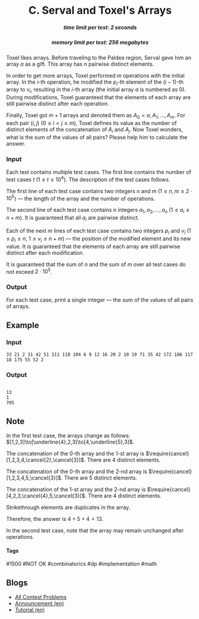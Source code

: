 <h1 style='text-align: center;'> C. Serval and Toxel's Arrays</h1>

<h5 style='text-align: center;'>time limit per test: 2 seconds</h5>
<h5 style='text-align: center;'>memory limit per test: 256 megabytes</h5>

Toxel likes arrays. Before traveling to the Paldea region, Serval gave him an array $a$ as a gift. This array has $n$ pairwise distinct elements.

In order to get more arrays, Toxel performed $m$ operations with the initial array. In the $i$-th operation, he modified the $p_{i}$-th element of the $(i-1)$-th array to $v_{i}$, resulting in the $i$-th array (the initial array $a$ is numbered as $0$). During modifications, Toxel guaranteed that the elements of each array are still pairwise distinct after each operation.

Finally, Toxel got $m+1$ arrays and denoted them as $A_{0}=a, A_{1},\ldots,A_{m}$. For each pair $(i,j)$ ($0\le i<j\le m$), Toxel defines its value as the number of distinct elements of the concatenation of $A_{i}$ and $A_{j}$. Now Toxel wonders, what is the sum of the values of all pairs? Please help him to calculate the answer.

### Input

Each test contains multiple test cases. The first line contains the number of test cases $t$ ($1\le t\le10^{4}$). The description of the test cases follows.

The first line of each test case contains two integers $n$ and $m$ ($1\le n,m\le2\cdot10^{5}$) — the length of the array and the number of operations.

The second line of each test case contains $n$ integers $a_{1},a_{2},\dots,a_{n}$ ($1\le a_{i}\le n+m$). It is guaranteed that all $a_i$ are pairwise distinct.

Each of the next $m$ lines of each test case contains two integers $p_{i}$ and $v_{i}$ ($1\le p_{i}\le n$, $1\le v_{i}\le n+m$) — the position of the modified element and its new value. It is guaranteed that the elements of each array are still pairwise distinct after each modification.

It is guaranteed that the sum of $n$ and the sum of $m$ over all test cases do not exceed $2\cdot10^{5}$.

### Output

For each test case, print a single integer — the sum of the values of all pairs of arrays.

## Example

### Input


```text
33 21 2 31 42 51 111 110 104 6 9 12 16 20 2 10 19 71 35 42 172 186 117 18 175 55 52 2
```
### Output

```text

13
1
705

```
## Note

In the first test case, the arrays change as follows: $[1,2,3]\to[\underline{4},2,3]\to[4,\underline{5},3]$.

The concatenation of the $0$-th array and the $1$-st array is $\require{cancel}[1,2,3,4,\cancel{2},\cancel{3}]$. There are $4$ distinct elements.

The concatenation of the $0$-th array and the $2$-nd array is $\require{cancel}[1,2,3,4,5,\cancel{3}]$. There are $5$ distinct elements.

The concatenation of the $1$-st array and the $2$-nd array is $\require{cancel}[4,2,3,\cancel{4},5,\cancel{3}]$. There are $4$ distinct elements.

Strikethrough elements are duplicates in the array.

Therefore, the answer is $4+5+4=13$.

In the second test case, note that the array may remain unchanged after operations.



#### Tags 

#1500 #NOT OK #combinatorics #dp #implementation #math 

## Blogs
- [All Contest Problems](../Codeforces_Round_853_(Div._2).md)
- [Announcement (en)](../blogs/Announcement_(en).md)
- [Tutorial (en)](../blogs/Tutorial_(en).md)
